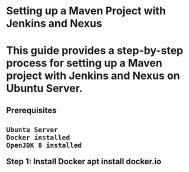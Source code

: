 <h1> Setting up a Maven Project with Jenkins and Nexus <h1/>
This guide provides a step-by-step process for setting up a Maven project with Jenkins and Nexus on Ubuntu Server.
<h2> Prerequisites <h2/>

    Ubuntu Server
    Docker installed
    OpenJDK 8 installed
    
 Step 1: Install Docker
      apt install docker.io
 
 
